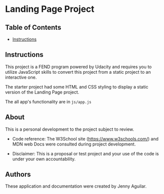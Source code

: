 # Landing Page Project

## Table of Contents

* [Instructions](#instructions)

## Instructions

This project is a FEND program powered by Udacity and requires you to utilize JavaScript skills to convert this project from a static project to an interactive one.

The starter project had some HTML and CSS styling to display a static version of the Landing Page project.

The all app's functionality are in `js/app.js`

## About
This is a personal development to the project subject to review.

- Code reference: The W3School site (https://www.w3schools.com/) and MDN web Docs were consulted during project development.

- Disclaimer: This is a proposal or test project and your use of the code is under your own accountability.

## Authors
These application and documentation were created by Jenny Aguilar.